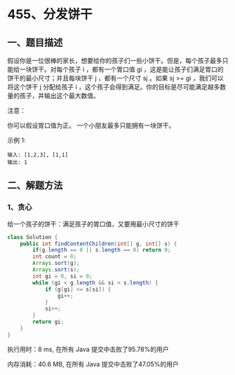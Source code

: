 # 455、分发饼干

## 一、题目描述

假设你是一位很棒的家长，想要给你的孩子们一些小饼干。但是，每个孩子最多只能给一块饼干。对每个孩子 i ，都有一个胃口值 gi ，这是能让孩子们满足胃口的饼干的最小尺寸；并且每块饼干 j ，都有一个尺寸 sj 。如果 sj >= gi ，我们可以将这个饼干 j 分配给孩子 i ，这个孩子会得到满足。你的目标是尽可能满足越多数量的孩子，并输出这个最大数值。

注意：

你可以假设胃口值为正。
		一个小朋友最多只能拥有一块饼干。

示例 1:

```
输入: [1,2,3], [1,1]
输出: 1
```





## 二、解题方法

### 1、贪心

给一个孩子的饼干：满足孩子的胃口值，又要用最小尺寸的饼干

```java
class Solution {
    public int findContentChildren(int[] g, int[] s) {
        if(g.length == 0 || s.length == 0) return 0;
        int count = 0;
        Arrays.sort(g);
        Arrays.sort(s);
        int gi = 0, si = 0;
        while (gi < g.length && si < s.length) {
            if (g[gi] <= s[si]) {
                gi++;
            }
            si++;
        }
        return gi;
    }
}
```

执行用时：8 ms, 在所有 Java 提交中击败了95.78%的用户

内存消耗：40.6 MB, 在所有 Java 提交中击败了47.05%的用户